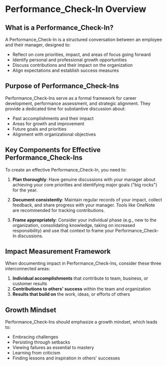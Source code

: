 # Performance_Check-In Overview

## What is a Performance_Check-In?

A Performance_Check-In is a structured conversation between an employee and their manager, designed to:

- Reflect on core priorities, impact, and areas of focus going forward
- Identify personal and professional growth opportunities
- Discuss contributions and their impact on the organization
- Align expectations and establish success measures

## Purpose of Performance_Check-Ins

Performance_Check-Ins serve as a formal framework for career development, performance assessment, and strategic alignment. They provide a dedicated time for substantive discussion about:

- Past accomplishments and their impact
- Areas for growth and improvement
- Future goals and priorities
- Alignment with organizational objectives

## Key Components for Effective Performance_Check-Ins

To create an effective Performance_Check-In, you need to:

1. **Plan thoroughly**: Have genuine discussions with your manager about achieving your core priorities and identifying major goals ("big rocks") for the year.

2. **Document consistently**: Maintain regular records of your impact, collect feedback, and share progress with your manager. Tools like OneNote are recommended for tracking contributions.

3. **Frame appropriately**: Consider your individual phase (e.g., new to the organization, consolidating knowledge, taking on increased responsibility) and use that context to frame your Performance_Check-In discussions.

## Impact Measurement Framework

When documenting impact in Performance_Check-Ins, consider these three interconnected areas:

1. **Individual accomplishments** that contribute to team, business, or customer results
2. **Contributions to others' success** within the team and organization
3. **Results that build on** the work, ideas, or efforts of others

## Growth Mindset

Performance_Check-Ins should emphasize a growth mindset, which leads to:
- Embracing challenges
- Persisting through setbacks
- Viewing failures as essential to mastery
- Learning from criticism
- Finding lessons and inspiration in others' successes